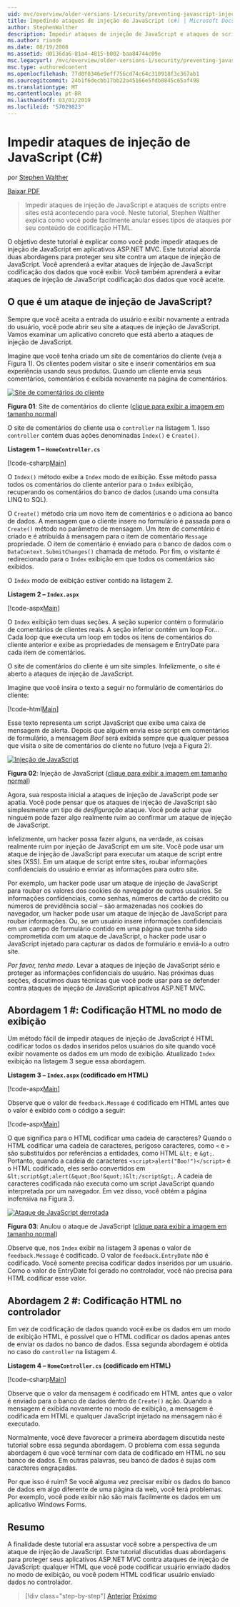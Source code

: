 ```yaml
---
uid: mvc/overview/older-versions-1/security/preventing-javascript-injection-attacks-cs
title: Impedindo ataques de injeção de JavaScript (c#) | Microsoft Docs
author: StephenWalther
description: Impedir ataques de injeção de JavaScript e ataques de scripts entre sites está acontecendo para você. Neste tutorial, Stephen Walther explica como você pode facilmente de...
ms.author: riande
ms.date: 08/19/2008
ms.assetid: d0136da6-81a4-4815-b002-baa84744c09e
msc.legacyurl: /mvc/overview/older-versions-1/security/preventing-javascript-injection-attacks-cs
msc.type: authoredcontent
ms.openlocfilehash: 77d0f0346e9eff756cd74c64c310918f3c367ab1
ms.sourcegitcommit: 24b1f6decbb17bb22a45166e5fdb0845c65af498
ms.translationtype: MT
ms.contentlocale: pt-BR
ms.lasthandoff: 03/01/2019
ms.locfileid: "57029823"
---
```

<a name="preventing-javascript-injection-attacks-c"></a>Impedir ataques de injeção de JavaScript (C#)
====================
por [Stephen Walther](https://github.com/StephenWalther)

[Baixar PDF](http://download.microsoft.com/download/8/4/8/84843d8d-1575-426c-bcb5-9d0c42e51416/ASPNET_MVC_Tutorial_06_CS.pdf)

> Impedir ataques de injeção de JavaScript e ataques de scripts entre sites está acontecendo para você. Neste tutorial, Stephen Walther explica como você pode facilmente anular esses tipos de ataques por seu conteúdo de codificação HTML.


O objetivo deste tutorial é explicar como você pode impedir ataques de injeção de JavaScript em aplicativos ASP.NET MVC. Este tutorial aborda duas abordagens para proteger seu site contra um ataque de injeção de JavaScript. Você aprenderá a evitar ataques de injeção de JavaScript codificação dos dados que você exibir. Você também aprenderá a evitar ataques de injeção de JavaScript codificação dos dados que você aceite.

## <a name="what-is-a-javascript-injection-attack"></a>O que é um ataque de injeção de JavaScript?

Sempre que você aceita a entrada do usuário e exibir novamente a entrada do usuário, você pode abrir seu site a ataques de injeção de JavaScript. Vamos examinar um aplicativo concreto que está aberto a ataques de injeção de JavaScript.

Imagine que você tenha criado um site de comentários do cliente (veja a Figura 1). Os clientes podem visitar o site e inserir comentários em sua experiência usando seus produtos. Quando um cliente envia seus comentários, comentários é exibida novamente na página de comentários.


[![Site de comentários do cliente](preventing-javascript-injection-attacks-cs/_static/image2.png)](preventing-javascript-injection-attacks-cs/_static/image1.png)

**Figura 01**: Site de comentários do cliente ([clique para exibir a imagem em tamanho normal](preventing-javascript-injection-attacks-cs/_static/image3.png))


O site de comentários do cliente usa o `controller` na listagem 1. Isso `controller` contém duas ações denominadas `Index()` e `Create()`.

**Listagem 1 – `HomeController.cs`**

[!code-csharp[Main](preventing-javascript-injection-attacks-cs/samples/sample1.cs)]

O `Index()` método exibe a `Index` modo de exibição. Esse método passa todos os comentários do cliente anterior para o `Index` exibição, recuperando os comentários do banco de dados (usando uma consulta LINQ to SQL).

O `Create()` método cria um novo item de comentários e o adiciona ao banco de dados. A mensagem que o cliente insere no formulário é passada para o `Create()` método no parâmetro de mensagem. Um item de comentário é criado e é atribuída à mensagem para o item de comentário `Message` propriedade. O item de comentário é enviado para o banco de dados com o `DataContext.SubmitChanges()` chamada de método. Por fim, o visitante é redirecionado para o `Index` exibição em que todos os comentários são exibidos.

O `Index` modo de exibição estiver contido na listagem 2.

**Listagem 2 – `Index.aspx`**

[!code-aspx[Main](preventing-javascript-injection-attacks-cs/samples/sample2.aspx)]

O `Index` exibição tem duas seções. A seção superior contém o formulário de comentários de clientes reais. A seção inferior contém um loop For... Cada loop que executa um loop em todos os itens de comentários do cliente anterior e exibe as propriedades de mensagem e EntryDate para cada item de comentários.

O site de comentários do cliente é um site simples. Infelizmente, o site é aberto a ataques de injeção de JavaScript.

Imagine que você insira o texto a seguir no formulário de comentários do cliente:

[!code-html[Main](preventing-javascript-injection-attacks-cs/samples/sample3.html)]

Esse texto representa um script JavaScript que exibe uma caixa de mensagem de alerta. Depois que alguém envia esse script em comentários de formulário, a mensagem <em>Boo!</em> será exibida sempre que qualquer pessoa que visita o site de comentários do cliente no futuro (veja a Figura 2).


[![Injeção de JavaScript](preventing-javascript-injection-attacks-cs/_static/image5.png)](preventing-javascript-injection-attacks-cs/_static/image4.png)

**Figura 02**: Injeção de JavaScript ([clique para exibir a imagem em tamanho normal](preventing-javascript-injection-attacks-cs/_static/image6.png))


Agora, sua resposta inicial a ataques de injeção de JavaScript pode ser apatia. Você pode pensar que os ataques de injeção de JavaScript são simplesmente um tipo de *desfiguração* ataque. Você pode achar que ninguém pode fazer algo realmente ruim ao confirmar um ataque de injeção de JavaScript.

Infelizmente, um hacker possa fazer alguns, na verdade, as coisas realmente ruim por injeção de JavaScript em um site. Você pode usar um ataque de injeção de JavaScript para executar um ataque de script entre sites (XSS). Em um ataque de script entre sites, roubar informações confidenciais do usuário e enviar as informações para outro site.

Por exemplo, um hacker pode usar um ataque de injeção de JavaScript para roubar os valores dos cookies do navegador de outros usuários. Se informações confidenciais, como senhas, números de cartão de crédito ou números de previdência social – são armazenadas nos cookies do navegador, um hacker pode usar um ataque de injeção de JavaScript para roubar informações. Ou, se um usuário insere informações confidenciais em um campo de formulário contido em uma página que tenha sido comprometida com um ataque de JavaScript, o hacker pode usar o JavaScript injetado para capturar os dados de formulário e enviá-lo a outro site.

*Por favor, tenha medo*. Levar a ataques de injeção de JavaScript sério e proteger as informações confidenciais do usuário. Nas próximas duas seções, discutimos duas técnicas que você pode usar para se defender contra ataques de injeção de JavaScript aplicativos ASP.NET MVC.

## <a name="approach-1-html-encode-in-the-view"></a>Abordagem 1 #: Codificação HTML no modo de exibição

Um método fácil de impedir ataques de injeção de JavaScript é HTML codificar todos os dados inseridos pelos usuários do site quando você exibir novamente os dados em um modo de exibição. Atualizado `Index` exibição na listagem 3 segue essa abordagem.

**Listagem 3 – `Index.aspx` (codificado em HTML)**

[!code-aspx[Main](preventing-javascript-injection-attacks-cs/samples/sample4.aspx)]

Observe que o valor de `feedback.Message` é codificado em HTML antes que o valor é exibido com o código a seguir:

[!code-aspx[Main](preventing-javascript-injection-attacks-cs/samples/sample5.aspx)]

O que significa para o HTML codificar uma cadeia de caracteres? Quando o HTML codificar uma cadeia de caracteres, perigoso caracteres, como `<` e `>` são substituídos por referências a entidades, como HTML `&lt;` e `&gt;`. Portanto, quando a cadeia de caracteres `<script>alert("Boo!")</script>` é o HTML codificado, eles serão convertidos em `&lt;script&gt;alert(&quot;Boo!&quot;)&lt;/script&gt;`. A cadeia de caracteres codificada não executa como um script JavaScript quando interpretada por um navegador. Em vez disso, você obtém a página inofensiva na Figura 3.


[![Ataque de JavaScript derrotada](preventing-javascript-injection-attacks-cs/_static/image8.png)](preventing-javascript-injection-attacks-cs/_static/image7.png)

**Figura 03**: Anulou o ataque de JavaScript ([clique para exibir a imagem em tamanho normal](preventing-javascript-injection-attacks-cs/_static/image9.png))


Observe que, nos `Index` exibir na listagem 3 apenas o valor de `feedback.Message` é codificado. O valor de `feedback.EntryDate` não é codificado. Você somente precisa codificar dados inseridos por um usuário. Como o valor de EntryDate foi gerado no controlador, você não precisa para HTML codificar esse valor.

## <a name="approach-2-html-encode-in-the-controller"></a>Abordagem 2 #: Codificação HTML no controlador

Em vez de codificação de dados quando você exibe os dados em um modo de exibição HTML, é possível que o HTML codificar os dados apenas antes de enviar os dados no banco de dados. Essa segunda abordagem é obtida no caso do `controller` na listagem 4.

**Listagem 4 – `HomeController.cs` (codificado em HTML)**

[!code-csharp[Main](preventing-javascript-injection-attacks-cs/samples/sample6.cs)]

Observe que o valor da mensagem é codificado em HTML antes que o valor é enviado para o banco de dados dentro de `Create()` ação. Quando a mensagem é exibida novamente no modo de exibição, a mensagem é codificada em HTML e qualquer JavaScript injetado na mensagem não é executado.

Normalmente, você deve favorecer a primeira abordagem discutida neste tutorial sobre essa segunda abordagem. O problema com essa segunda abordagem é que você terminar com data de codificado em HTML no seu banco de dados. Em outras palavras, seu banco de dados é sujas com caracteres engraçadas.

Por que isso é ruim? Se você alguma vez precisar exibir os dados do banco de dados em algo diferente de uma página da web, você terá problemas. Por exemplo, você pode exibir não são mais facilmente os dados em um aplicativo Windows Forms.

## <a name="summary"></a>Resumo

A finalidade deste tutorial era assustar você sobre a perspectiva de um ataque de injeção de JavaScript. Este tutorial discutidas duas abordagens para proteger seus aplicativos ASP.NET MVC contra ataques de injeção de JavaScript: qualquer HTML que você pode codificar usuário enviado dados no modo de exibição, ou você podem HTML codificar usuário enviado dados no controlador.

> [!div class="step-by-step"]
> [Anterior](authenticating-users-with-windows-authentication-cs.md)
> [Próximo](authenticating-users-with-forms-authentication-vb.md)

